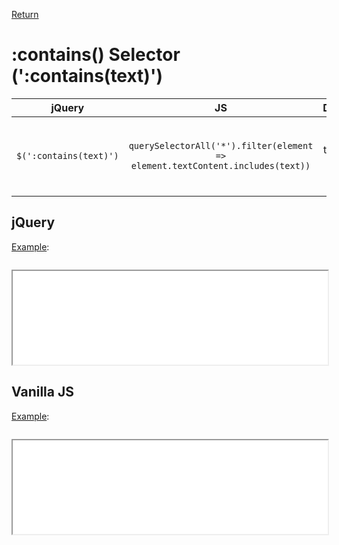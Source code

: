 <!-- markdownlint-disable MD041-->
[Return](../)

# :contains() Selector (':contains(text)')

| jQuery | JS | Description |
|:--:|:--:|:--:|
| `$(':contains(text)')` | `querySelectorAll('*').filter(element => element.textContent.includes(text))` | Select all elements that contain the specified text. |

## jQuery

[Example](jquery.html):

```js:src/jquery.js
```

<iframe width="100%" height="150" src="jquery.html"></iframe>

## Vanilla JS

[Example](vanilla.html):

```js:src/vanilla.js
```

<iframe width="100%" height="150" src="vanilla.html"></iframe>
